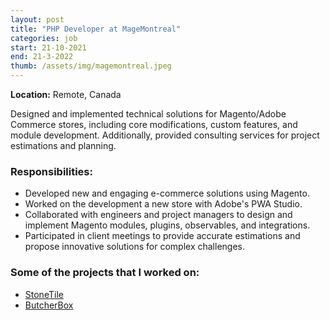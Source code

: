 ```yaml
---
layout: post
title: "PHP Developer at MageMontreal"
categories: job
start: 21-10-2021
end: 21-3-2022
thumb: /assets/img/magemontreal.jpeg
---
```


**Location:** Remote, Canada

Designed and implemented technical solutions for Magento/Adobe Commerce stores, including core modifications, 
custom features, and module development. Additionally, provided consulting services for project estimations and planning.

### Responsibilities:
- Developed new and engaging e-commerce solutions using Magento. 
- Worked on the development a new store with Adobe's PWA Studio.
- Collaborated with engineers and project managers to design and implement Magento modules, plugins, observables, and integrations.
- Participated in client meetings to provide accurate estimations and propose innovative solutions for complex challenges.

### Some of the projects that I worked on:

- [StoneTile](https://stone-tile.com/)
- [ButcherBox](https://shop.butcherbox.com/)